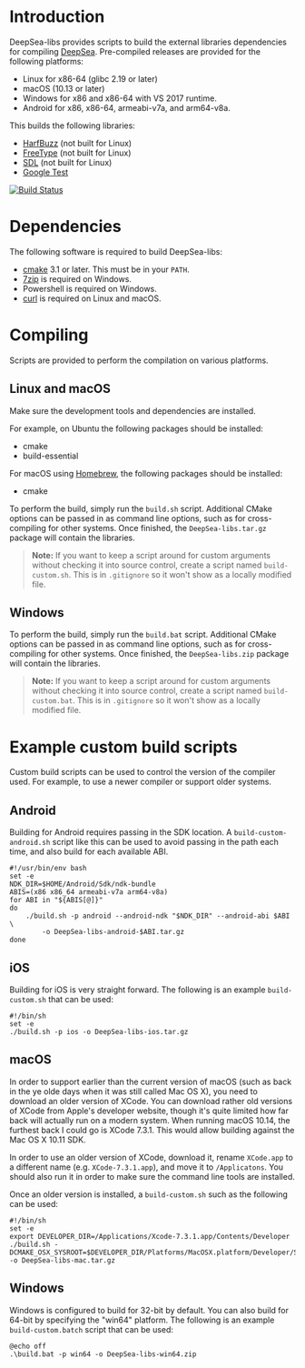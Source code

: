 # Introduction

DeepSea-libs provides scripts to build the external libraries dependencies for compiling [DeepSea](https://github.com/akb825/DeepSea). Pre-compiled releases are provided for the following platforms:

* Linux for x86-64 (glibc 2.19 or later)
* macOS (10.13 or later)
* Windows for x86 and x86-64 with VS 2017 runtime.
* Android for x86, x86-64, armeabi-v7a, and arm64-v8a.

This builds the following libraries:

* [HarfBuzz](http://harfbuzz.org/) (not built for Linux)
* [FreeType](https://www.freetype.org/) (not built for Linux)
* [SDL](http://libsdl.org/) (not built for Linux)
* [Google Test](https://github.com/google/googletest)

[![Build Status](https://dev.azure.com/akb825/DeepSea/_apis/build/status/akb825.DeepSea-libs?branchName=master)](https://dev.azure.com/akb825/DeepSea/_build/latest?definitionId=4&branchName=master)

# Dependencies

The following software is required to build DeepSea-libs:

* [cmake](https://cmake.org/) 3.1 or later. This must be in your `PATH`.
* [7zip](https://www.7-zip.org/) is required on Windows.
* Powershell is required on Windows.
* [curl](https://curl.haxx.se/) is required on Linux and macOS.

# Compiling

Scripts are provided to perform the compilation on various platforms.

## Linux and macOS

Make sure the development tools and dependencies are installed.

For example, on Ubuntu the following packages should be installed:

* cmake
* build-essential

For macOS using [Homebrew](https://brew.sh/), the following packages should be installed:

* cmake

To perform the build, simply run the `build.sh` script. Additional CMake options can be passed in as command line options, such as for cross-compiling for other systems. Once finished, the `DeepSea-libs.tar.gz` package will contain the libraries.

> **Note:** If you want to keep a script around for custom arguments without checking it into source control, create a script named `build-custom.sh`. This is in `.gitignore` so it won't show as a locally modified file.

## Windows

To perform the build, simply run the `build.bat` script. Additional CMake options can be passed in as command line options, such as for cross-compiling for other systems. Once finished, the `DeepSea-libs.zip` package will contain the libraries.

> **Note:** If you want to keep a script around for custom arguments without checking it into source control, create a script named `build-custom.bat`. This is in `.gitignore` so it won't show as a locally modified file.

# Example custom build scripts

Custom build scripts can be used to control the version of the compiler used. For example, to use a newer compiler or support older systems.

## Android

Building for Android requires passing in the SDK location. A `build-custom-android.sh` script like this can be used to avoid passing in the path each time, and also build for each available ABI.

	#!/usr/bin/env bash
	set -e
	NDK_DIR=$HOME/Android/Sdk/ndk-bundle
	ABIS=(x86 x86_64 armeabi-v7a arm64-v8a)
	for ABI in "${ABIS[@]}"
	do
		./build.sh -p android --android-ndk "$NDK_DIR" --android-abi $ABI \
			-o DeepSea-libs-android-$ABI.tar.gz
	done

## iOS

Building for iOS is very straight forward. The following is an example `build-custom.sh` that can be  used:

	#!/bin/sh
	set -e
	./build.sh -p ios -o DeepSea-libs-ios.tar.gz

## macOS

In order to support earlier than the current version of macOS (such as back in the ye olde days when it was still called Mac OS X), you need to download an older version of XCode. You can download rather old versions of XCode from Apple's developer website, though it's quite limited how far back will actually run on a modern system. When running macOS 10.14, the furthest back I could go is XCode 7.3.1. This would allow building against the Mac OS X 10.11 SDK.

In order to use an older version of XCode, download it, rename `XCode.app` to a different name (e.g. `XCode-7.3.1.app`), and move it to `/Applicatons`. You should also run it in order to make sure the command line tools are installed.

Once an older version is installed, a `build-custom.sh` such as the following can be used:

	#!/bin/sh
	set -e
	export DEVELOPER_DIR=/Applications/Xcode-7.3.1.app/Contents/Developer
	./build.sh -DCMAKE_OSX_SYSROOT=$DEVELOPER_DIR/Platforms/MacOSX.platform/Developer/SDKs/MacOSX10.11.sdk -o DeepSea-libs-mac.tar.gz
	
## Windows

Windows is configured to build for 32-bit by default. You can also build for 64-bit by specifying the "win64" platform. The following is an example `build-custom.batch` script that can be used:

	@echo off
	.\build.bat -p win64 -o DeepSea-libs-win64.zip
